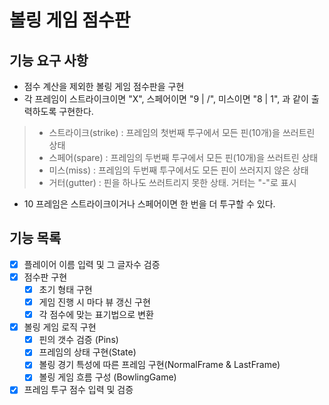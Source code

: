 # 볼링 게임 점수판

## 기능 요구 사항

* 점수 계산을 제외한 볼링 게임 점수판을 구현
* 각 프레임이 스트라이크이면 "X", 스페어이면 "9 | /", 미스이면 "8 | 1", 과 같이 출력하도록 구현한다.

>* 스트라이크(strike) : 프레임의 첫번째 투구에서 모든 핀(10개)을 쓰러트린 상태
>* 스페어(spare) : 프레임의 두번째 투구에서 모든 핀(10개)을 쓰러트린 상태
>* 미스(miss) : 프레임의 두번째 투구에서도 모든 핀이 쓰러지지 않은 상태
>* 거터(gutter) : 핀을 하나도 쓰러트리지 못한 상태. 거터는 "-"로 표시

* 10 프레임은 스트라이크이거나 스페어이면 한 번을 더 투구할 수 있다.

## 기능 목록

- [x] 플레이어 이름 입력 및 그 글자수 검증
- [x] 점수판 구현
    - [x] 초기 형태 구현
    - [x] 게임 진행 시 마다 뷰 갱신 구현
    - [x] 각 점수에 맞는 표기법으로 변환
- [x] 볼링 게임 로직 구현
    - [x] 핀의 갯수 검증 (Pins)
    - [x] 프레임의 상태 구현(State)
    - [x] 볼링 경기 특성에 따른 프레임 구현(NormalFrame & LastFrame)
    - [x] 볼링 게임 흐름 구성 (BowlingGame)
- [x] 프레임 투구 점수 입력 및 검증
